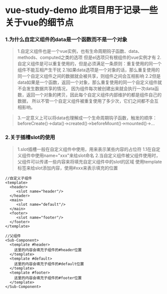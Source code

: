 # vue-study-demo 此项目用于记录一些关于vue的细节点

### 1.**为什么自定义组件的data是一个函数而不是一个对象**
>1.自定义组件也是一个vue实例，也有生命周期钩子函数、data、methods、computed之类的选项
   但是el选项只有根组件的vue实例才有
>2.自定义组件是可以重复使用的，但是必须满足一条原则：重复使用的同一个组件不能互相产生干扰
   2.1如果data选项是一个对象的话，那么重复使用的同一个自定义组件之间的数据就会被共享，则组件之间会互相影响
   2.2但是data如果是一个函数，返回一个对象，那么重复使用的同一个自定义组件就不会发生数据共享的情况，
      因为组件每次被创建出来就会执行一次data函数，返回一个对象的拷贝，因此每个自定义组件内部维护的都是组件自己的数据，
      所以不管一个自定义组件被重复使用了多少次，它们之间都不会互相影响。

>3.一定意义上可以将data也理解成一个生命周期钩子函数，触发的顺序：
    beforeCreate()->data()->created()->beforeMount()->mounted()->...


### 2.**关于插槽slot的使用**
>1.slot插槽一般在自定义组件中使用，用来表示某些内容的占位符
    1.1在自定义组件中使用name="xxx"来给slot命名
>2.当自定义组件被父组件使用时，父组件可以传递一些内容来将填充自定义组件中的slot的区域
   使用template标签来给slot添加内容，使用#xxx来表示填充的位置
```vue
//自定义子组件
<template>
  <header>
     <slot name="header"/>
  </header>
  <main>
     <slot name="default"/>
  </main>
  <footer>
     <slot name="footer"/>
  </footer>
</template>
```
```vue
//父组件
<Sub-Component>
  <template #header>
    这里的内容会填充子组件的#header位置
  </template>
  <template #default>
    这里的内容会填充子组件的#default位置
  </template>
  <template #footer>
    这里的内容会填充子组件的#footer位置
  </template>
</Sub-Component>
```
